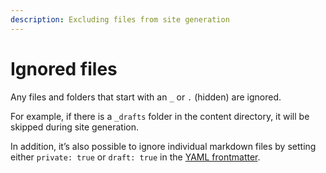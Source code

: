 ```yaml
---
description: Excluding files from site generation
---
```


# Ignored files

Any files and folders that start with an `_` or `.` (hidden) are ignored.

For example, if there is a `_drafts` folder in the content directory, it will be
skipped during site generation.

In addition, it’s also possible to ignore individual markdown files by setting
either `private: true` or `draft: true` in the
[YAML frontmatter](frontmatter.md).
